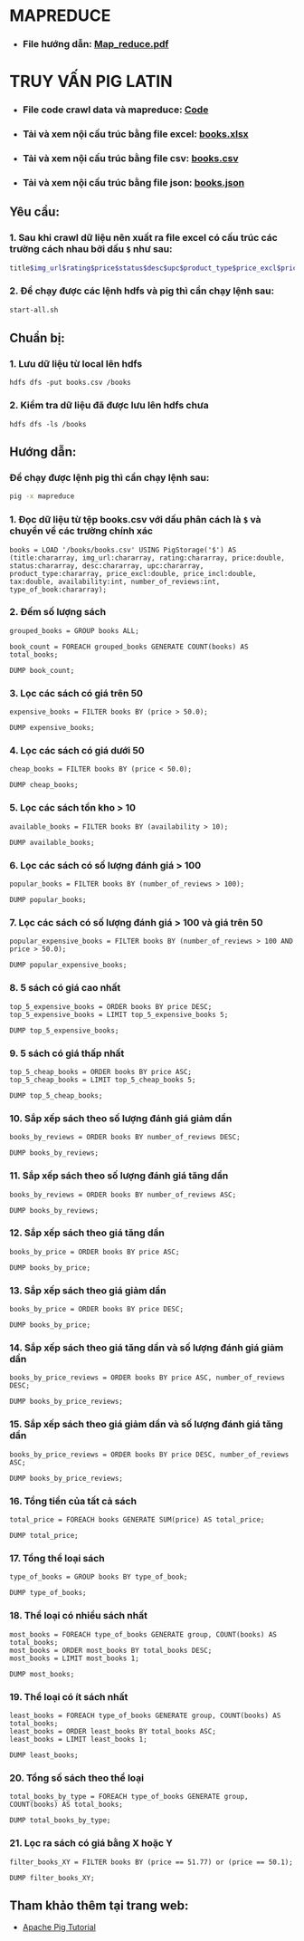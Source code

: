 # MAPREDUCE

- ### File hướng dẫn: [Map_reduce.pdf](./Map_Reduce.pdf)

# TRUY VẤN PIG LATIN

- ### File code crawl data và mapreduce: [Code](Code/)
- ### Tải và xem nội cấu trúc bằng file excel: [books.xlsx](Data/books.xlsx)
- ### Tải và xem nội cấu trúc bằng file csv: [books.csv](Data/books.csv)
- ### Tải và xem nội cấu trúc bằng file json: [books.json](Data/books.json)

## Yêu cầu:

### 1. Sau khi crawl dữ liệu nên xuất ra file excel có cấu trúc các trường cách nhau bởi dấu `$` như sau:

```bash
title$img_url$rating$price$status$desc$upc$product_type$price_excl$price_incl$tax$availability$number_of_reviews$type_of_book
```

### 2. Để chạy được các lệnh hdfs và pig thì cần chạy lệnh sau:

```bash
start-all.sh
```

## Chuẩn bị:

### 1. Lưu dữ liệu từ local lên hdfs

```
hdfs dfs -put books.csv /books
```

### 2. Kiểm tra dữ liệu đã được lưu lên hdfs chưa

```
hdfs dfs -ls /books
```

## Hướng dẫn:

### Để chạy được lệnh pig thì cần chạy lệnh sau:

```bash
pig -x mapreduce
```

### 1. Đọc dữ liệu từ tệp books.csv với dấu phân cách là `$` và chuyển về các trường chính xác

```
books = LOAD '/books/books.csv' USING PigStorage('$') AS (title:chararray, img_url:chararray, rating:chararray, price:double, status:chararray, desc:chararray, upc:chararray, product_type:chararray, price_excl:double, price_incl:double, tax:double, availability:int, number_of_reviews:int, type_of_book:chararray);
```

### 2. Đếm số lượng sách

```
grouped_books = GROUP books ALL;
```
```
book_count = FOREACH grouped_books GENERATE COUNT(books) AS total_books;
```

```
DUMP book_count;
```

### 3. Lọc các sách có giá trên 50

```
expensive_books = FILTER books BY (price > 50.0);
```

```
DUMP expensive_books;
```

### 4. Lọc các sách có giá dưới 50

```
cheap_books = FILTER books BY (price < 50.0);
```

```
DUMP cheap_books;
```

### 5. Lọc các sách tồn kho > 10

```
available_books = FILTER books BY (availability > 10);
```

```
DUMP available_books;
```

### 6. Lọc các sách có số lượng đánh giá > 100

```
popular_books = FILTER books BY (number_of_reviews > 100);
```

```
DUMP popular_books;
```

### 7. Lọc các sách có số lượng đánh giá > 100 và giá trên 50

```
popular_expensive_books = FILTER books BY (number_of_reviews > 100 AND price > 50.0);
```

```
DUMP popular_expensive_books;
```

### 8. 5 sách có giá cao nhất

```
top_5_expensive_books = ORDER books BY price DESC;
top_5_expensive_books = LIMIT top_5_expensive_books 5;
```

```
DUMP top_5_expensive_books;
```

### 9. 5 sách có giá thấp nhất

```
top_5_cheap_books = ORDER books BY price ASC;
top_5_cheap_books = LIMIT top_5_cheap_books 5;
```

```
DUMP top_5_cheap_books;
```

### 10. Sắp xếp sách theo số lượng đánh giá giảm dần

```
books_by_reviews = ORDER books BY number_of_reviews DESC;
```

```
DUMP books_by_reviews;
```

### 11. Sắp xếp sách theo số lượng đánh giá tăng dần

```
books_by_reviews = ORDER books BY number_of_reviews ASC;
```

```
DUMP books_by_reviews;
```

### 12. Sắp xếp sách theo giá tăng dần

```
books_by_price = ORDER books BY price ASC;
```

```
DUMP books_by_price;
```

### 13. Sắp xếp sách theo giá giảm dần

```
books_by_price = ORDER books BY price DESC;
```

```
DUMP books_by_price;
```

### 14. Sắp xếp sách theo giá tăng dần và số lượng đánh giá giảm dần

```
books_by_price_reviews = ORDER books BY price ASC, number_of_reviews DESC;
```

```
DUMP books_by_price_reviews;
```

### 15. Sắp xếp sách theo giá giảm dần và số lượng đánh giá tăng dần

```
books_by_price_reviews = ORDER books BY price DESC, number_of_reviews ASC;
```

```
DUMP books_by_price_reviews;
```

### 16. Tổng tiền của tất cả sách

```
total_price = FOREACH books GENERATE SUM(price) AS total_price;
```

```
DUMP total_price;
```

### 17. Tổng thể loại sách

```
type_of_books = GROUP books BY type_of_book;
```

```
DUMP type_of_books;
```

### 18. Thể loại có nhiều sách nhất

```
most_books = FOREACH type_of_books GENERATE group, COUNT(books) AS total_books;
most_books = ORDER most_books BY total_books DESC;
most_books = LIMIT most_books 1;
```

```
DUMP most_books;
```

### 19. Thể loại có ít sách nhất

```
least_books = FOREACH type_of_books GENERATE group, COUNT(books) AS total_books;
least_books = ORDER least_books BY total_books ASC;
least_books = LIMIT least_books 1;
```

```
DUMP least_books;
```

### 20. Tổng số sách theo thể loại

```
total_books_by_type = FOREACH type_of_books GENERATE group, COUNT(books) AS total_books;
```

```
DUMP total_books_by_type;
```
### 21. Lọc ra sách có giá bằng X hoặc Y
```
filter_books_XY = FILTER books BY (price == 51.77) or (price == 50.1);
```

```
DUMP filter_books_XY;
```


## Tham khảo thêm tại trang web:

- [Apache Pig Tutorial](https://www.tutorialspoint.com/apache_pig/)
